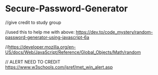 # Secure-Password-Generator
//give credit to study group




//used this to help me with above: https://dev.to/code_mystery/random-password-generator-using-javascript-6a

//https://developer.mozilla.org/en-US/docs/Web/JavaScript/Reference/Global_Objects/Math/random


// ALERT NEED TO CREDIT https://www.w3schools.com/jsref/met_win_alert.asp
